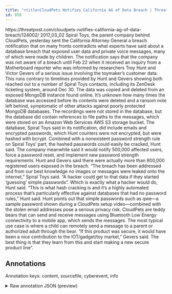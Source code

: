 ```yaml
---
title: "<title>CloudPets Notifies California AG of Data Breach | Threatpost | The first stop for security news</title>"
id: 858
---
```


<title>CloudPets Notifies California AG of Data Breach | Threatpost | The first stop for security news</title>
<source> https://threatpost.com/cloudpets-notifies-california-ag-of-data-breach/124002/ </source>
<date> 2017_03_02 </date>
<text>
Spiral Toys, the parent company behind CloudPets, yesterday sent the California Attorney General a breach notification that on many fronts contradicts what experts have said about a database breach that exposed user data and private voice messages, many of which were made by children.
The notification says that the company was not aware of a breach until Feb 22 when it received an inquiry from a Motherboard reporter who was informed by researchers Troy Hunt and Victor Gevers of a serious issue involving the toymaker’s customer data.
This runs contrary to timelines provided by Hunt and Gevers showing both reached out to a number of Spiral Toys contacts, including its ZenDesk ticketing system, around Dec 30.
The data was copied and deleted from an exposed MongoDB instance found online.
It’s unknown how many times the database was accessed before its contents were deleted and a ransom note left behind, symptomatic of other attacks against poorly protected MongoDB databases.
The recordings were not stored in the database, but the database did contain references to file paths to the messages, which were stored on an Amazon Web Services AWS S3 storage bucket.
The database, Spiral Toys said in its notification, did include emails and encrypted passwords, which Hunt counters were not encrypted, but were hashed with bcrypt.
Combined with a nonexistent password strength rule on Spiral Toys’ part, the hashed passwords could easily be cracked, Hunt said.
The company meanwhile said it would notify 500,000 affected users, force a password reset, and implement new password strength requirements.
Hunt and Gevers said there were actually more than 800,000 registered users exposed in the breach.
“The breach has been addressed and from our best knowledge no images or messages were leaked onto the internet,” Spiral Toys said.
“A hacker could get to that data if they started ‘guessing’ simple passwords”.
Which is exactly what a hacker would do, Hunt said.
“This is what hash cracking is and it’s a highly automated process that’s particularly effective against databases that had no password rules,” Hunt said.
Hunt points out that simple passwords such as qwe—a sample password shown during a CloudPets setup video—combined with the stolen email addresses pose a serious privacy risk.
CloudPets are teddy bears that can send and receive messages using Bluetooth Low Energy connectivity to a mobile app, which sends the messages.
The most typical use case is where a child can remotely send a message to a parent or authorized adult through the bear.
“If this product was secure, it would have been a nice contribution to the IOT/gadget/toy market,” Gevers said.
The best thing is that they learn from this and start making a new secure product line”.
</text>



## Annotations

Annotation keys: content, sourcefile, cyberevent, info

<details>
<summary>Raw annotation JSON (preview)</summary>

```json
{
  "content": "Spiral Toys, the parent company behind CloudPets, yesterday sent the California Attorney General a breach notification that on many fronts contradicts what experts have said about a database breach that exposed user data and private voice messages, many of which were made by children. The notification says that the company was not aware of a breach until Feb 22 when it received an inquiry from a Motherboard reporter who was informed by researchers Troy Hunt and Victor Gevers of a serious issue involving the toymaker\u2019s customer data. This runs contrary to timelines provided by Hunt and Gevers showing both reached out to a number of Spiral Toys contacts, including its ZenDesk ticketing system, around Dec 30. The data was copied and deleted from an exposed MongoDB instance found online. It\u2019s unknown how many times the database was accessed before its contents were deleted and a ransom note left behind, symptomatic of other attacks against poorly protected MongoDB databases. The recordings were not stored in the database, but the database did contain references to file paths to the messages, which were stored on an Amazon Web Services AWS S3 storage bucket. The database, Spiral Toys said in its notification, did include emails and encrypted passwords, which Hunt counters were not encrypted, but were hashed with bcrypt. Combined with a nonexistent password strength rule on Spiral Toys\u2019 part, the hashed passwords could easily be cracked, Hunt said. The company meanwhile said it would notify 500,000 affected users, force a password reset, and implement new password strength requirements. Hunt and Gevers said there were actually more than 800,000 registered users exposed in the breach. \u201cThe breach has been addressed and from our best knowledge no images or messages were leaked onto the internet,\u201d Spiral Toys said. \u201cA hacker could get to that data if they started \u2018guessing\u2019 simple passwords\u201d. Which is exactly what a hacker would do, Hunt said. \u201cThis is what hash cracking is and it\u2019s a highly automated process that\u2019s particularly effective against databases that had no password rules,\u201d Hunt said. Hunt points out that simple passwords such as qwe\u2014a sample password shown during a CloudPets setup video\u2014combined with the stolen email addresses pose a serious privacy risk. CloudPets are teddy bears that can send and receive messages using Bluetooth Low Energy connectivity to a mobile app, which sends the messages. The most typical use case is where a child can remotely send a message to a parent or authorized adult through the bear. \u201cIf this product was secure, it would have been a nice contribution to the IOT/gadget/toy market,\u201d Gevers said. The best thing is that they learn from this and start making a new secure product line\u201d.",
  "sourcefile": "858.txt",
  "cyberevent": {
    "hopper": [
      {
        "index": 0,
        "relation": "Same",
        "events": [
          {
            "nugget": {
              "startOffset": 180,
              "index": "T1",
              "endOffset": 197,
              "text": "a database breach"
            },
            "index": "E1",
            "type": "Attack",
            "subtype": "Databreach",
            "realis": "Actual"
          },
          {
            "index": "E2",
            "type": "Attack",
            "realis": "Actual",
            "nugget": {
              "startOffset": 203,
              "index": "T2",
              "endOffset": 210,
              "text": "exposed"
            },
            "argument": [
              {
                "index": "T3",
                "text": "user data",
                "endOffset": 220,
                "role": {
                  "type": "Compromised-Data"
                },
                "startOffset": 211,
                "type": "Data"
              },
              {
                "index": "T4",
                "text": "private
```
</details>
